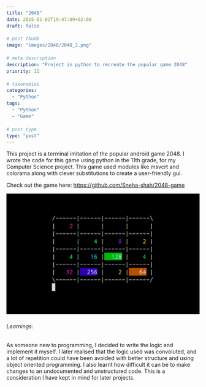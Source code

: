 ```yaml
---
title: "2048"
date: 2015-01-02T19:47:09+02:00
draft: false

# post thumb
image: "images/2048/2048_2.png"

# meta description
description: "Project in python to recreate the popular game 2048"
priority: 11

# taxonomies
categories:
  - "Python"
tags:
  - "Python"
  - "Game"
  
# post type
type: "post"
---
```


This project is a terminal imitation of the popular android game 2048. I wrote the code for this game using python in the 11th grade, for my Computer Science project. This game used modules like msvcrt and colorama along with clever substitutions to create a user-friendly gui.

Check out the game here: https://github.com/Sneha-shah/2048-game

![image](../../images/2048/2048_2.png)

###### Learnings:
As someone new to programming, I decided to write the logic and implement it myself. I later realised that the logic used was convoluted, and a lot of repetition could have been avoided with better structure and using object oriented programming. I also learnt how difficult it can be to make changes to an undocumented and unstructured code. This is a consideration I have kept in mind for later projects. 

